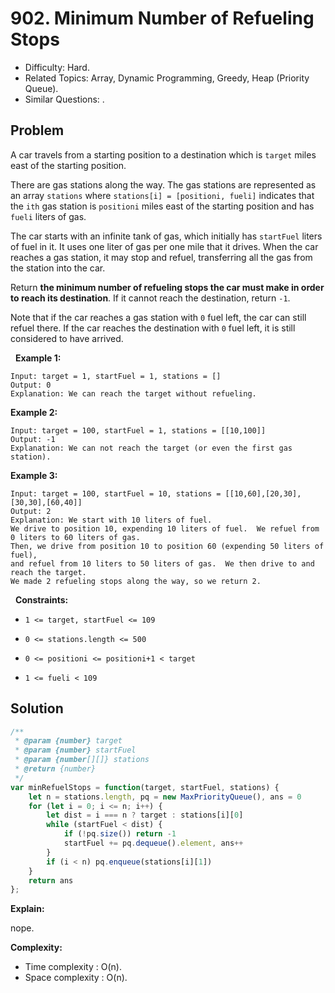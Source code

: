 # 902. Minimum Number of Refueling Stops

- Difficulty: Hard.
- Related Topics: Array, Dynamic Programming, Greedy, Heap (Priority Queue).
- Similar Questions: .

## Problem

A car travels from a starting position to a destination which is ```target``` miles east of the starting position.

There are gas stations along the way. The gas stations are represented as an array ```stations``` where ```stations[i] = [positioni, fueli]``` indicates that the ```ith``` gas station is ```positioni``` miles east of the starting position and has ```fueli``` liters of gas.

The car starts with an infinite tank of gas, which initially has ```startFuel``` liters of fuel in it. It uses one liter of gas per one mile that it drives. When the car reaches a gas station, it may stop and refuel, transferring all the gas from the station into the car.

Return **the minimum number of refueling stops the car must make in order to reach its destination**. If it cannot reach the destination, return ```-1```.

Note that if the car reaches a gas station with ```0``` fuel left, the car can still refuel there. If the car reaches the destination with ```0``` fuel left, it is still considered to have arrived.

 
**Example 1:**

```
Input: target = 1, startFuel = 1, stations = []
Output: 0
Explanation: We can reach the target without refueling.
```

**Example 2:**

```
Input: target = 100, startFuel = 1, stations = [[10,100]]
Output: -1
Explanation: We can not reach the target (or even the first gas station).
```

**Example 3:**

```
Input: target = 100, startFuel = 10, stations = [[10,60],[20,30],[30,30],[60,40]]
Output: 2
Explanation: We start with 10 liters of fuel.
We drive to position 10, expending 10 liters of fuel.  We refuel from 0 liters to 60 liters of gas.
Then, we drive from position 10 to position 60 (expending 50 liters of fuel),
and refuel from 10 liters to 50 liters of gas.  We then drive to and reach the target.
We made 2 refueling stops along the way, so we return 2.
```

 
**Constraints:**


	
- ```1 <= target, startFuel <= 109```
	
- ```0 <= stations.length <= 500```
	
- ```0 <= positioni <= positioni+1 < target```
	
- ```1 <= fueli < 109```



## Solution

```javascript
/**
 * @param {number} target
 * @param {number} startFuel
 * @param {number[][]} stations
 * @return {number}
 */
var minRefuelStops = function(target, startFuel, stations) {
    let n = stations.length, pq = new MaxPriorityQueue(), ans = 0
    for (let i = 0; i <= n; i++) {
        let dist = i === n ? target : stations[i][0]
        while (startFuel < dist) {
            if (!pq.size()) return -1
            startFuel += pq.dequeue().element, ans++
        }
        if (i < n) pq.enqueue(stations[i][1])
    }
    return ans
};
```

**Explain:**

nope.

**Complexity:**

* Time complexity : O(n).
* Space complexity : O(n).
